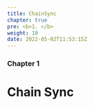 ```yaml
---
title: ChainSync
chapter: true
pre: <b>1. </b>
weight: 10
date: 2022-05-02T11:53:15Z
---
```


### Chapter 1

# Chain Sync
